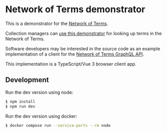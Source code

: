 # Network of Terms demonstrator

This is a demonstrator for the [Network of Terms](https://www.netwerkdigitaalerfgoed.nl/en/knowledge-services/usable-digital-heritage/network-of-terms/).

Collection managers can [use this demonstrator](https://termennetwerk.netwerkdigitaalerfgoed.nl/) for looking up terms in the Network of Terms.

Software developers may be interested in the source code as an example implementation of a client for the 
[Network of Terms GraphQL API](https://github.com/netwerk-digitaal-erfgoed/network-of-terms-api). 

This implementation is a TypeScript/Vue 3 browser client app.

## Development

Run the dev version using node:

```bash 
$ npm install
$ npm run dev
```

Run the dev version using docker:
```bash
$ docker compose run --service-ports --rm node
```
